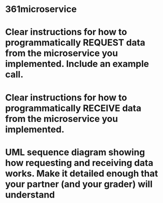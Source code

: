 # 361microservice
# Clear instructions for how to programmatically REQUEST data from the microservice you implemented. Include an example call.
# Clear instructions for how to programmatically RECEIVE data from the microservice you implemented.
# UML sequence diagram showing how requesting and receiving data works. Make it detailed enough that your partner (and your grader) will understand
